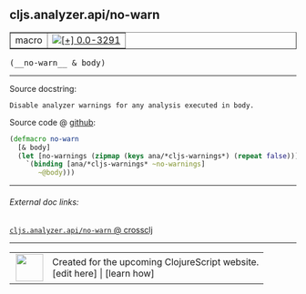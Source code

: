 ## cljs.analyzer.api/no-warn



 <table border="1">
<tr>
<td>macro</td>
<td><a href="https://github.com/cljsinfo/cljs-api-docs/tree/0.0-3291"><img valign="middle" alt="[+] 0.0-3291" title="Added in 0.0-3291" src="https://img.shields.io/badge/+-0.0--3291-lightgrey.svg"></a> </td>
</tr>
</table>


 <samp>
(__no-warn__ & body)<br>
</samp>

---





Source docstring:

```
Disable analyzer warnings for any analysis executed in body.
```


Source code @ [github](https://github.com/clojure/clojurescript/blob/r1.7.10/src/main/clojure/cljs/analyzer/api.clj#L36-L41):

```clj
(defmacro no-warn
  [& body]
  (let [no-warnings (zipmap (keys ana/*cljs-warnings*) (repeat false))]
    `(binding [ana/*cljs-warnings* ~no-warnings]
       ~@body)))
```

<!--
Repo - tag - source tree - lines:

 <pre>
clojurescript @ r1.7.10
└── src
    └── main
        └── clojure
            └── cljs
                └── analyzer
                    └── <ins>[api.clj:36-41](https://github.com/clojure/clojurescript/blob/r1.7.10/src/main/clojure/cljs/analyzer/api.clj#L36-L41)</ins>
</pre>

-->

---



###### External doc links:

[`cljs.analyzer.api/no-warn` @ crossclj](http://crossclj.info/fun/cljs.analyzer.api/no-warn.html)<br>

---

 <table>
<tr><td>
<img valign="middle" align="right" width="48px" src="http://i.imgur.com/Hi20huC.png">
</td><td>
Created for the upcoming ClojureScript website.<br>
[edit here] | [learn how]
</td></tr></table>

[edit here]:https://github.com/cljsinfo/cljs-api-docs/blob/master/cljsdoc/cljs.analyzer.api/no-warn.cljsdoc
[learn how]:https://github.com/cljsinfo/cljs-api-docs/wiki/cljsdoc-files

<!--

This information was too distracting to show to readers, but I'll leave it
commented here since it is helpful to:

- pretty-print the data used to generate this document
- and show how to retrieve that data



The API data for this symbol:

```clj
{:ns "cljs.analyzer.api",
 :name "no-warn",
 :signature ["[& body]"],
 :history [["+" "0.0-3291"]],
 :type "macro",
 :full-name-encode "cljs.analyzer.api/no-warn",
 :source {:code "(defmacro no-warn\n  [& body]\n  (let [no-warnings (zipmap (keys ana/*cljs-warnings*) (repeat false))]\n    `(binding [ana/*cljs-warnings* ~no-warnings]\n       ~@body)))",
          :title "Source code",
          :repo "clojurescript",
          :tag "r1.7.10",
          :filename "src/main/clojure/cljs/analyzer/api.clj",
          :lines [36 41]},
 :full-name "cljs.analyzer.api/no-warn",
 :docstring "Disable analyzer warnings for any analysis executed in body."}

```

Retrieve the API data for this symbol:

```clj
;; from Clojure REPL
(require '[clojure.edn :as edn])
(-> (slurp "https://raw.githubusercontent.com/cljsinfo/cljs-api-docs/catalog/cljs-api.edn")
    (edn/read-string)
    (get-in [:symbols "cljs.analyzer.api/no-warn"]))
```

-->
